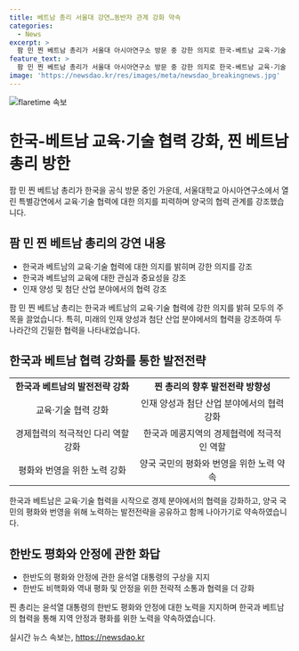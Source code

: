 ```yaml
---
title: 베트남 총리 서울대 강연…동반자 관계 강화 약속
categories:
  - News
excerpt: >
  팜 민 찐 베트남 총리가 서울대 아시아연구소 방문 중 강한 의지로 한국-베트남 교육·기술 협력을 강조했다. 그는 양국의 교육 중요성과 산업 분야 협력을 강조하며, 각국의 지도자들의 의지가 중요하다고 강조했다. 또한, 찐 총리는 한국의 경제 협력과 평화, 번영을 약속하며, 한반도의 평화와 안정을 위한 협력을 더 강화해 나가자고 말했다.
feature_text: >
  팜 민 찐 베트남 총리가 서울대 아시아연구소 방문 중 강한 의지로 한국-베트남 교육·기술 협력을 강조했다. 그는 양국의 교육 중요성과 산업 분야 협력을 강조하며, 각국의 지도자들의 의지가 중요하다고 강조했다. 또한, 찐 총리는 한국의 경제 협력과 평화, 번영을 약속하며, 한반도의 평화와 안정을 위한 협력을 더 강화해 나가자고 말했다.
image: 'https://newsdao.kr/res/images/meta/newsdao_breakingnews.jpg'
---
```


<p><img src="https://newsdao.kr/res/images/meta/newsdao_breakingnews.jpg" alt="flaretime 속보" /></p>

<h1>한국-베트남 교육·기술 협력 강화, 찐 베트남 총리 방한</h1>

<p data-ke-size="size16">팜 민 찐 베트남 총리가 한국을 공식 방문 중인 가운데, 서울대학교 아시아연구소에서 열린 특별강연에서 교육·기술 협력에 대한 의지를 피력하며 양국의 협력 관계를 강조했습니다. </p>

<h2 data-ke-size="size26">팜 민 찐 베트남 총리의 강연 내용</h2>

<ul>
<li>한국과 베트남의 교육·기술 협력에 대한 의지를 밝히며 강한 의지를 강조</li>
<li>한국과 베트남의 교육에 대한 관심과 중요성을 강조</li>
<li>인재 양성 및 첨단 산업 분야에서의 협력 강조</li>
</ul>

<p data-ke-size="size16">팜 민 찐 베트남 총리는 한국과 베트남의 교육·기술 협력에 강한 의지를 밝혀 모두의 주목을 끌었습니다. 특히, 미래의 인재 양성과 첨단 산업 분야에서의 협력을 강조하여 두 나라간의 긴밀한 협력을 나타내었습니다.</p>

<h2 data-ke-size="size26">한국과 베트남 협력 강화를 통한 발전전략</h2>

<table>
<tr>
<td style="text-align: center; height: 17px;"><b>한국과 베트남의 발전전략 강화</b></td>
<td style="text-align: center; height: 17px;"><b>찐 총리의 향후 발전전략 방향성</b></td>
</tr>
<tr>
<td style="text-align: center; height: 17px;">교육·기술 협력 강화</td>
<td style="text-align: center; height: 17px;">인재 양성과 첨단 산업 분야에서의 협력 강화</td>
</tr>
<tr>
<td style="text-align: center; height: 17px;">경제협력의 적극적인 다리 역할 강화</td>
<td style="text-align: center; height: 17px;">한국과 메콩지역의 경제협력에 적극적인 역할</td>
</tr>
<tr>
<td style="text-align: center; height: 17px;">평화와 번영을 위한 노력 강화</td>
<td style="text-align: center; height: 17px;">양국 국민의 평화와 번영을 위한 노력 약속</td>
</tr>
</table>

<p data-ke-size="size16">한국과 베트남은 교육·기술 협력을 시작으로 경제 분야에서의 협력을 강화하고, 양국 국민의 평화와 번영을 위해 노력하는 발전전략을 공유하고 함께 나아가기로 약속하였습니다. </p>

<h2 data-ke-size="size26">한반도 평화와 안정에 관한 화답</h2>

<ul>
<li>한반도의 평화와 안정에 관한 윤석열 대통령의 구상을 지지</li>
<li>한반도 비핵화와 역내 평화 및 안정을 위한 전략적 소통과 협력을 더 강화</li>
</ul>

<p data-ke-size="size16">찐 총리는 윤석열 대통령의 한반도 평화와 안정에 대한 노력을 지지하며 한국과 베트남의 협력을 통해 지역 안정과 평화를 위한 노력을 약속하였습니다.</p>
실시간 뉴스 속보는, <a href="https://newsdao.kr" rel="dofollow">https://newsdao.kr</a>



